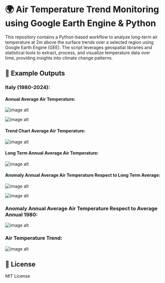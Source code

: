 # 🌍 Air Temperature Trend Monitoring using Google Earth Engine & Python
This repository contains a Python-based workflow to analyze long-term air temperature at 2m above the surface trends over a selected region using Google Earth Engine (GEE). The script leverages geospatial libraries and statistical tools to extract, process, and visualize temperature data over time, providing insights into climate change patterns.

## 📸 Example Outputs

### Italy (1980-2024):

#### Annual Average Air Temperature:
![image alt](https://github.com/SaeidDaliriSusefi/AirTemperature-Trend-Monitoring/blob/5298c8979b2b3d03297aa0d17ea05b03bff6332f/Images/Yearly%20Average%20Air%20Temperature%20Italy.gif)




![image alt](https://github.com/SaeidDaliriSusefi/AirTemperature-Trend-Monitoring/blob/5298c8979b2b3d03297aa0d17ea05b03bff6332f/Images/Yearly%20Average%20Air%20Temperature%20Italy.png)



#### Trend Chart Average Air Temperature:
![image alt](https://github.com/SaeidDaliriSusefi/AirTemperature-Trend-Monitoring/blob/4945456e11957f9bbaeadfb536c8376c40af14a4/Images/Average%20Air%20Temperature%20trend%20over%20Italy_.gif)


#### Long Term Annual Average Air Temperature:
![image alt](https://github.com/SaeidDaliriSusefi/AirTemperature-Trend-Monitoring/blob/52c9474ce024f2d2e737c3e4fb8448d6225dd9dd/Images/Long%20Term%20Average%20Air%20Temperature%20Italy.png)

#### Anomaly Annual Average Air Temperature Respect to Long Term Average:

![image alt](https://github.com/SaeidDaliriSusefi/AirTemperature-Trend-Monitoring/blob/52c9474ce024f2d2e737c3e4fb8448d6225dd9dd/Images/Anomaly%20Yearly%20Average%20Air%20Temperature%20Respect%20to%20Long%20Term%20Average%20Italy.gif)




![image alt](https://github.com/SaeidDaliriSusefi/AirTemperature-Trend-Monitoring/blob/52c9474ce024f2d2e737c3e4fb8448d6225dd9dd/Images/Anomaly%20Yearly%20Average%20Air%20Temperature%20Respect%20to%20Long%20Term%20Average%20Italy.png)




### Anomaly Annual Average Air Temperature Respect to Average Annual 1980: 
![image alt](https://github.com/SaeidDaliriSusefi/AirTemperature-Trend-Monitoring/blob/0ccc2830a6da297f408ea6cd0a0104234306d6ef/Images/Anomaly%20Average%20Air%20Temperature%20Respect%20to%20Average%20Yearly%201980%20Italy%20(1).png)

### Air Temperature Trend:
![image alt](https://github.com/SaeidDaliriSusefi/AirTemperature-Trend-Monitoring/blob/0ccc2830a6da297f408ea6cd0a0104234306d6ef/Images/Trend%20Italy.png)



## 📜 License
MIT License


